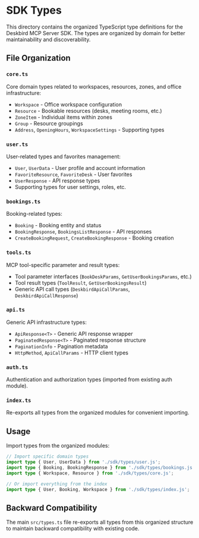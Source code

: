 # SDK Types

This directory contains the organized TypeScript type definitions for the Deskbird MCP Server SDK. The types are organized by domain for better maintainability and discoverability.

## File Organization

### `core.ts`
Core domain types related to workspaces, resources, zones, and office infrastructure:
- `Workspace` - Office workspace configuration
- `Resource` - Bookable resources (desks, meeting rooms, etc.)
- `ZoneItem` - Individual items within zones
- `Group` - Resource groupings
- `Address`, `OpeningHours`, `WorkspaceSettings` - Supporting types

### `user.ts`  
User-related types and favorites management:
- `User`, `UserData` - User profile and account information
- `FavoriteResource`, `FavoriteDesk` - User favorites
- `UserResponse` - API response types
- Supporting types for user settings, roles, etc.

### `bookings.ts`
Booking-related types:
- `Booking` - Booking entity and status
- `BookingResponse`, `BookingsListResponse` - API responses
- `CreateBookingRequest`, `CreateBookingResponse` - Booking creation

### `tools.ts`
MCP tool-specific parameter and result types:
- Tool parameter interfaces (`BookDeskParams`, `GetUserBookingsParams`, etc.)
- Tool result types (`ToolResult`, `GetUserBookingsResult`)
- Generic API call types (`DeskbirdApiCallParams`, `DeskbirdApiCallResponse`)

### `api.ts`
Generic API infrastructure types:
- `ApiResponse<T>` - Generic API response wrapper
- `PaginatedResponse<T>` - Paginated response structure  
- `PaginationInfo` - Pagination metadata
- `HttpMethod`, `ApiCallParams` - HTTP client types

### `auth.ts`
Authentication and authorization types (imported from existing auth module).

### `index.ts`
Re-exports all types from the organized modules for convenient importing.

## Usage

Import types from the organized modules:

```typescript
// Import specific domain types
import type { User, UserData } from './sdk/types/user.js';
import type { Booking, BookingResponse } from './sdk/types/bookings.js';
import type { Workspace, Resource } from './sdk/types/core.js';

// Or import everything from the index
import type { User, Booking, Workspace } from './sdk/types/index.js';
```

## Backward Compatibility

The main `src/types.ts` file re-exports all types from this organized structure to maintain backward compatibility with existing code.
